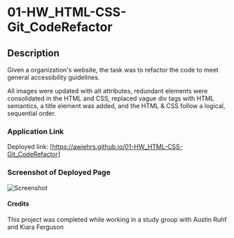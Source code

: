 # 01-HW_HTML-CSS-Git_CodeRefactor

## Description

Given a organization's website, the task was to refactor the code to meet general accessibility guidelines.

All images were updated with alt attributes, redundant elements were consolidated in the HTML and CSS, replaced vague div tags with HTML semantics, a title element was added, and the HTML & CSS follow a logical, sequential order.

### Application Link

Deployed link: [https://awiehrs.github.io/01-HW_HTML-CSS-Git_CodeRefactor]

### Screenshot of Deployed Page

![Screenshot](screenshots/homework-deployed-page_ALW.png "Screenshot")

#### Credits

This project was completed while working in a study group with Austin Ruhf and Kiara Ferguson
